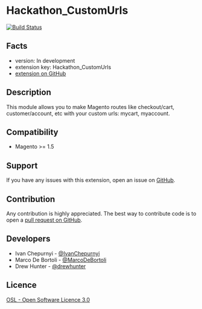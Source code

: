 Hackathon_CustomUrls
==========================

[![Build Status](https://travis-ci.org/IvanChepurnyi/Hackathon_CustomUrls.png?branch=develop)](https://travis-ci.org/IvanChepurnyi/Hackathon_CustomUrls)

Facts
-----
- version: In development
- extension key: Hackathon_CustomUrls
- [extension on GitHub](https://github.com/IvanChepurnyi/Hackathon_CustomUrls)

Description
-----------
This module allows you to make Magento routes like checkout/cart, customer/account, etc with your custom urls: mycart, myaccount.

Compatibility
-------------
- Magento >= 1.5

Support
-------
If you have any issues with this extension, open an issue on [GitHub](https://github.com/IvanChepurnyi/Hackathon_CustomUrls/issues).

Contribution
------------
Any contribution is highly appreciated. The best way to contribute code is to open a [pull request on GitHub](https://help.github.com/articles/using-pull-requests).

Developers
----------
- Ivan Chepurnyi - [@IvanChepurnyi](https://github.com/IvanChepurnyi)
- Marco De Bortoli - [@MarcoDeBortoli](https://github.com/MarcoDeBortoli)
- Drew Hunter - [@drewhunter](https://twitter.com/drewhunter)

Licence
-------
[OSL - Open Software Licence 3.0](http://opensource.org/licenses/osl-3.0.php)
